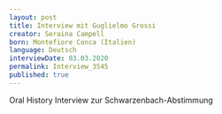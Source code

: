 ```yaml
---
layout: post
title: Interview mit Guglielmo Grossi
creator: Seraina Campell
born: Montefiore Conca (Italien)
language: Deutsch
interviewDate: 03.03.2020
permalink: Interview_3545
published: true
---
```

Oral History Interview zur Schwarzenbach-Abstimmung